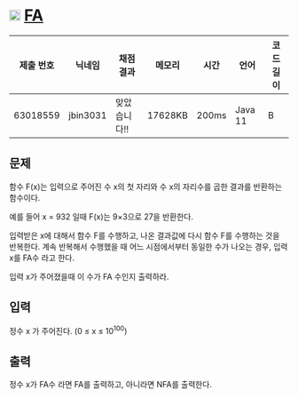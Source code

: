 # <img width="20px"  src="https://d2gd6pc034wcta.cloudfront.net/tier/2.svg" class="solvedac-tier"> [FA](https://www.acmicpc.net/problem/14935) 

| 제출 번호 | 닉네임 | 채점 결과 | 메모리 | 시간 | 언어 | 코드 길이 |
|---|---|---|---|---|---|---|
|63018559|jbin3031|맞았습니다!! |17628KB|200ms|Java 11|B|

## 문제
<p>함수 F(x)는 입력으로 주어진 수 x의 첫 자리와 수 x의 자리수를 곱한 결과를 반환하는 함수이다.</p>

<p>예를 들어 x = 932 일때 F(x)는 9×3으로 27을 반환한다.</p>

<p>입력받은 x에 대해서 함수 F를 수행하고, 나온 결과값에 다시 함수 F를 수행하는 것을 반복한다. 계속 반복해서 수행했을 때 어느 시점에서부터 동일한 수가 나오는 경우, 입력 x를 FA수 라고 한다.</p>

<p>입력 x가 주어졌을때 이 수가 FA 수인지 출력하라.</p>

## 입력
<p>정수 x 가 주어진다. (0 ≤ x ≤ 10<sup>100</sup>)</p>

## 출력
<p>정수 x가 FA수 라면 FA를 출력하고, 아니라면 NFA를 출력한다.</p>

